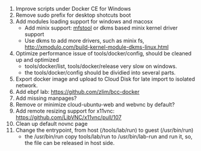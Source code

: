 
1. Improve scripts under Docker CE for Windows
2. Remove sudo prefix for desktop shotcuts boot
3. Add modules loading support for windows and macosx
    * Add minix support: [mfstool](http://mfstool.sourceforge.net/) or dkms based minix kernel driver support
    * Use dkms to add more drivers, such as minix fs, http://xmodulo.com/build-kernel-module-dkms-linux.html
4. Optimize performance issue of tools/docker/config, should be cleaned up and optimized
    * tools/docker/list, tools/docker/release very slow on windows.
    * the tools/docker/config should be dividied into several parts.
5. Export docker image and upload to Cloud Disk for late import to isolated network.
6. Add ebpf lab: https://github.com/zlim/bcc-docker
7. Add missing manpages?
8. Remove or minimize cloud-ubuntu-web and webvnc by default?
9. Add remote resizing support for x11vnc: https://github.com/LibVNC/x11vnc/pull/107
10. Clean up default novnc page
11. Change the entrypoint, from host (/tools/lab/run) to guest (/usr/bin/run)
    * the /usr/bin/run copy tools/lab/run to /usr/bin/lab-run and run it, so, the file can be released in host side.

